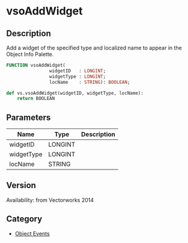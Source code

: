 # vsoAddWidget

## Description
Add a widget of the specified type and localized name to appear in the Object Info Palette.

```pascal
FUNCTION vsoAddWidget(
				widgetID   : LONGINT;
				widgetType : LONGINT;
				locName    : STRING): BOOLEAN;
```

```python
def vs.vsoAddWidget(widgetID, widgetType, locName):
    return BOOLEAN
```

## Parameters
|Name|Type|Description|
|---|---|---|
|widgetID|LONGINT|   |
|widgetType|LONGINT|   |
|locName|STRING|   |

## Version
Availability: from Vectorworks 2014

## Category
* [Object Events](../Categories/Object%20Events.md)
